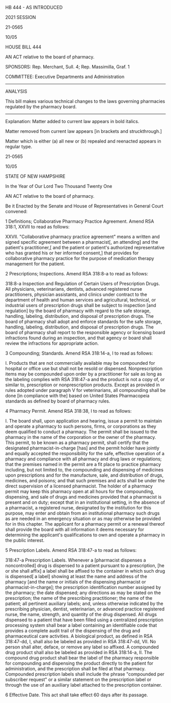  HB 444 - AS INTRODUCED

 

 

2021 SESSION

 21-0565

 10/05

 

HOUSE BILL 444

 

AN ACT relative to the board of pharmacy.

 

SPONSORS: Rep. Merchant, Sull. 4; Rep. Massimilla, Graf. 1

 

COMMITTEE: Executive Departments and Administration

 

-----------------------------------------------------------------

 

ANALYSIS

 

 This bill makes various technical changes to the laws governing pharmacies regulated by the pharmacy board.

 

- - - - - - - - - - - - - - - - - - - - - - - - - - - - - - - - - - - - - - - - - - - - - - - - - - - - - - - - - - - - - - - - - - - - - - - - - - - 

 

Explanation: Matter added to current law appears in bold italics.

 Matter removed from current law appears [in brackets and struckthrough.]

 Matter which is either (a) all new or (b) repealed and reenacted appears in regular type.

 21-0565

 10/05

 

STATE OF NEW HAMPSHIRE

 

In the Year of Our Lord Two Thousand Twenty One

 

AN ACT relative to the board of pharmacy.

 

Be it Enacted by the Senate and House of Representatives in General Court convened:

 

 1 Definitions; Collaborative Pharmacy Practice Agreement. Amend RSA 318:1, XXVII to read as follows:

 XXVII. "Collaborative pharmacy practice agreement" means a written and signed specific agreement between a pharmacist[, an attending] and the patient's practitioner,[ and the patient or patient's authorized representative who has granted his or her informed consent,] that provides for collaborative pharmacy practice for the purpose of medication therapy management for the patient. 

 2 Prescriptions; Inspections. Amend RSA 318:8-a to read as follows:

 318:8-a Inspection and Regulation of Certain Users of Prescription Drugs. All physicians, veterinarians, dentists, advanced registered nurse practitioners, physician assistants, and clinics under contract to the department of health and human services and agricultural, technical, or industrial users of prescription drugs shall be subject to inspection [and regulation] by the board of pharmacy with regard to the safe storage, handling,  labeling, distribution, and disposal of prescription drugs. The board of pharmacy shall adopt and enforce standards for the safe storage, handling, labeling, distribution, and disposal of prescription drugs. The board of pharmacy shall report to the responsible agency or licensing board infractions found during an inspection, and that agency or board shall review the infractions for appropriate action. 

 3 Compounding; Standards. Amend RSA 318:14-a, I to read as follows:

 I. Products that are not commercially available may be compounded for hospital or office use but shall not be resold or dispensed. Nonprescription items may be compounded upon order by a practitioner for sale as long as the labeling complies with RSA 318:47-a and the product is not a copy of, or similar to, prescription or nonprescription products. Except as provided in rules adopted under paragraph V for veterinarians, all compounding shall be done [in compliance with the] based on United States Pharmacopeia standards as defined by board of pharmacy rules. 

 4 Pharmacy Permit. Amend RSA 318:38, I to read as follows:

 I. The board shall, upon application and hearing, issue a permit to maintain and operate a pharmacy to such persons, firms, or corporations as they deem qualified to conduct a pharmacy. The permit shall be issued to the pharmacy in the name of the corporation or the owner of the pharmacy. This permit, to be known as a pharmacy permit, shall certify that the designated pharmacist-in-charge [has] and the permit holder have jointly and equally accepted the responsibility for the safe, effective operation of a pharmacy and compliance with all pharmacy and drug laws or regulations; that the premises named in the permit are a fit place to practice pharmacy including, but not limited to, the compounding and dispensing of medicines upon prescriptions and for the manufacture, sale, and distribution of drugs, medicines, and poisons; and that such premises and acts shall be under the direct supervision of a licensed pharmacist. The holder of a pharmacy permit may keep this pharmacy open at all hours for the compounding, dispensing, and sale of drugs and medicines provided that a pharmacist is present and on duty; except that in an institutional setting, in the absence of a pharmacist, a registered nurse, designated by the institution for this purpose, may enter and obtain from an institutional pharmacy such drugs as are needed in an emergency situation or as may otherwise be provided for in this chapter. The applicant for a pharmacy permit or a renewal thereof shall provide the board with all information it deems necessary for determining the applicant's qualifications to own and operate a pharmacy in the public interest. 

 5 Prescription Labels. Amend RSA 318:47-a to read as follows:

 318:47-a Prescription Labels. Whenever a [pharmacist dispenses a noncontrolled] drug is dispensed to a patient pursuant to a prescription, [he or she shall affix] a label shall be affixed to the container in which such drug is dispensed[ a label] showing at least the name and address of the pharmacy [and the name or initials of the dispensing pharmacist or pharmacist-in-charge]; the prescription identification number assigned by the pharmacy; the date dispensed; any directions as may be stated on the prescription; the name of the prescribing practitioner; the name of the patient; all pertinent auxiliary labels; and, unless otherwise indicated by the prescribing physician, dentist, veterinarian, or advanced practice registered nurse, the name, strength, and quantity of the drug dispensed. All drugs dispensed to a patient that have been filled using a centralized prescription processing system shall bear a label containing an identifiable code that provides a complete audit trail of the dispensing of the drug and pharmaceutical care activities. A biological product, as defined in RSA 318:47-dd, I, shall also be labeled as provided in RSA 318:47-dd, VII. No person shall alter, deface, or remove any label so affixed. A compounded drug product shall also be labeled as provided in RSA 318:14-a, II. The compound drug product shall bear the label of the pharmacy responsible for compounding and dispensing the product directly to the patient for administration, and the prescription shall be filed at that pharmacy. Compounded prescription labels shall include the phrase "compounded per subscriber request" or a similar statement on the prescription label or through the use of an auxiliary label attached to the prescription container.

 6 Effective Date. This act shall take effect 60 days after its passage.

